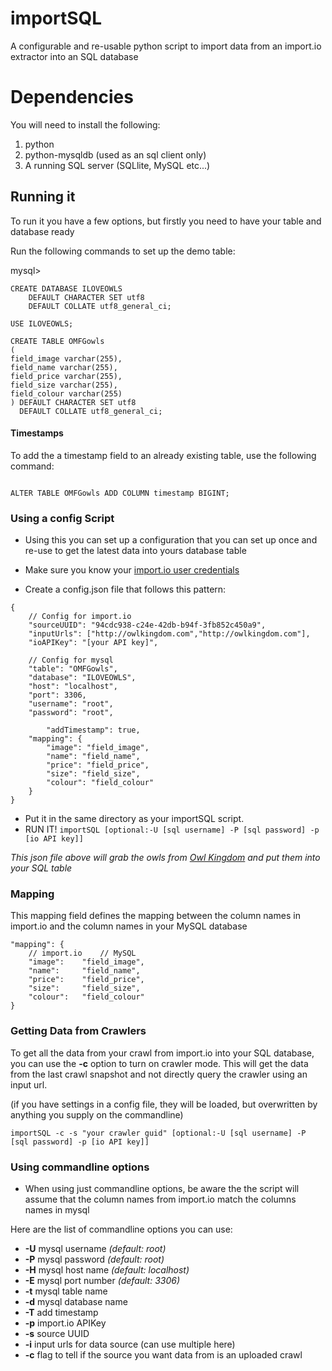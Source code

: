 # importSQL
A configurable and re-usable python script to import data from an import.io extractor into an SQL database

# Dependencies
You will need to install the following:

1. python
1. python-mysqldb (used as an sql client only)
1. A running SQL server (SQLlite, MySQL etc...)


## Running it

To run it you have a few options, but firstly you need to have your table and database ready

Run the following commands to set up the demo table:

mysql>

```
CREATE DATABASE ILOVEOWLS 
    DEFAULT CHARACTER SET utf8 
    DEFAULT COLLATE utf8_general_ci;
    
USE ILOVEOWLS;

CREATE TABLE OMFGowls
(
field_image varchar(255),
field_name varchar(255),
field_price varchar(255),
field_size varchar(255),
field_colour varchar(255)
) DEFAULT CHARACTER SET utf8
  DEFAULT COLLATE utf8_general_ci;

```

#### Timestamps

To add the a timestamp field to an already existing table, use the following command:

```

ALTER TABLE OMFGowls ADD COLUMN timestamp BIGINT;

```


### Using a config Script

* Using this you can set up a configuration that you can set up once and re-use to get the latest data into yours database table

* Make sure you know your [import.io user credentials](https://import.io/data/account/)

* Create a config.json file that follows this pattern:

```
{
	// Config for import.io
	"sourceUUID": "94cdc938-c24e-42db-b94f-3fb852c450a9",
	"inputUrls": ["http://owlkingdom.com","http://owlkingdom.com"],
	"ioAPIKey": "[your API key]",

	// Config for mysql
	"table": "OMFGowls",
	"database": "ILOVEOWLS",
	"host": "localhost",
	"port": 3306,
	"username": "root",
	"password": "root",
 
        "addTimestamp": true,
	"mapping": {
		"image": "field_image",
		"name": "field_name",
		"price": "field_price",
		"size": "field_size",
		"colour": "field_colour"
	}
}
```

* Put it in the same directory as your importSQL script.
* RUN IT! `importSQL [optional:-U [sql username] -P [sql password] -p [io API key]]`

*This json file above will grab the owls from [Owl Kingdom](http://owlkingdom.com) and put them into your SQL table*

### Mapping

This mapping field defines the mapping between the column names in import.io and the column names in your MySQL database

```
"mapping": {
   	// import.io	// MySQL
	"image": 	"field_image",
	"name": 	"field_name",
	"price": 	"field_price",
	"size": 	"field_size",
	"colour": 	"field_colour"
}
```

### Getting Data from Crawlers

To get all the data from your crawl from import.io into your SQL database, you can use the **-c** option to turn on crawler mode.
This will get the data from the last crawl snapshot and not directly query the crawler using an input url.

(if you have settings in a config file, they will be loaded, but overwritten by anything you supply on the commandline)

```
importSQL -c -s "your crawler guid" [optional:-U [sql username] -P [sql password] -p [io API key]]
```


### Using commandline options 

* When using just commandline options, be aware the the script will assume that the column names from import.io match the columns names in mysql

Here are the list of commandline options you can use:

* **-U** mysql username _(default: root)_
* **-P** mysql password _(default: root)_
* **-H** mysql host name _(default: localhost)_
* **-E** mysql port number _(default: 3306)_
* **-t** mysql table name
* **-d** mysql database name
* **-T** add timestamp
* **-p** import.io APIKey
* **-s** source UUID
* **-i** input urls for data source (can use multiple here)
* **-c** flag to tell if the source you want data from is an uploaded crawl
